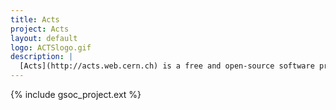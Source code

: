 ```yaml
---
title: Acts
project: Acts
layout: default
logo: ACTSlogo.gif
description: |
  [Acts](http://acts.web.cern.ch) is a free and open-source software project for track reconstruction in high-energy physics experiments. As a modernized version of the particle tracking code used by the ATLAS experiment at the Large Hadron Collider, the project is focused on adoption of modern C++ standards, usability in multi-threaded workflows, and increased use of vectorization and accelerators (gpgpu).
---
```


{% include gsoc_project.ext %}

